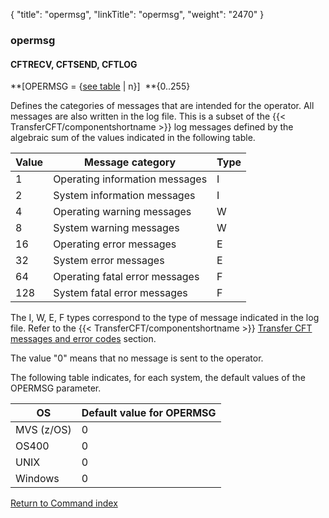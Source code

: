 {
    "title": "opermsg",
    "linkTitle": "opermsg",
    "weight": "2470"
}<span id="opermsg"></span>

### opermsg

<span id="opermsg_CFTRECV"></span><span id="opermsg_CFTLOG"></span>

#### CFTRECV, CFTSEND, CFTLOG

**\[OPERMSG = {<u>see table</u> | n}\]
 **{0..255}

Defines the categories of messages that are intended for the operator. All
messages are also written in the log file. This is a subset of the  {{< TransferCFT/componentshortname  >}} log messages
defined by the algebraic sum of the values indicated in the following
table.


| Value  | Message category  | Type  |
| --- | --- | --- |
|  1  |  Operating information messages  |  I  |
|  2  |  System information messages  |  I  |
|  4  |  Operating warning messages  |  W  |
|  8  |  System warning messages  |  W  |
|  16  |  Operating error messages  |  E  |
|  32  |  System error messages  |  E  |
|  64  |  Operating fatal error messages  |  F  |
|  128  |  System fatal error messages  |  F  |


The I, W, E, F types correspond to the type of message indicated in
the log file. Refer to the  {{< TransferCFT/componentshortname  >}} <a href="../../../../troubleshoot_intro/messages_and_error_codes_start_here" class="MCXref xref">Transfer CFT messages
and error codes</a> section.

The value "0" means that no message is sent to the operator.

The following table indicates, for each system, the default values of
the OPERMSG parameter.


|  OS  |  Default value for OPERMSG  |
| --- | --- |
|  MVS (z/OS)  |  0  |
|  OS400  |  0  |
|  UNIX  |  0  |
|  Windows  |  0  |


[Return to Command index](../../)

